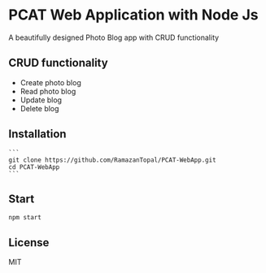 # PCAT Web Application with Node Js
A beautifully designed Photo Blog app with CRUD functionality

## CRUD functionality
- Create photo blog
- Read photo blog
- Update blog
- Delete blog


## Installation
    ```
    git clone https://github.com/RamazanTopal/PCAT-WebApp.git
    cd PCAT-WebApp
    ```
## Start
    
    npm start
    
 ## License
 MIT

